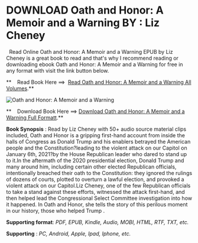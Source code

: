  **DOWNLOAD Oath and Honor: A Memoir and a Warning BY : Liz Cheney**
===================================================================

  Read Online Oath and Honor: A Memoir and a Warning EPUB by Liz Cheney is a great book to read and that's why I recommend reading or downloading ebook Oath and Honor: A Memoir and a Warning for free in any format with visit the link button below.

**    Read Book Here ==>  [Read Oath and Honor: A Memoir and a Warning All Volumes](https://goodreadbook.site/?book=B0CBSVX3Y9).**

![Oath and Honor: A Memoir and a Warning](https://i.gr-assets.com/images/S/compressed.photo.goodreads.com/books/1701822608l/203298142.jpg)

**    Download Book Here ==> [Download Oath and Honor: A Memoir and a Warning Full Formatt](https://goodreadbook.site/?book=B0CBSVX3Y9).**

**Book Synopsis** : Read by Liz Cheney with 50+ audio source material clips included, Oath and Honor is a gripping first-hand account from inside the halls of Congress as Donald Trump and his enablers betrayed the American people and the Constitution?leading to the violent attack on our Capitol on January 6th, 2021?by the House Republican leader who dared to stand up to it.In the aftermath of the 2020 presidential election, Donald Trump and many around him, including certain other elected Republican officials, intentionally breached their oath to the Constitution: they ignored the rulings of dozens of courts, plotted to overturn a lawful election, and provoked a violent attack on our Capitol.Liz Cheney, one of the few Republican officials to take a stand against these efforts, witnessed the attack first-hand, and then helped lead the Congressional Select Committee investigation into how it happened. In Oath and Honor, she tells the story of this perilous moment in our history, those who helped Trump .

**Supporting format**: _PDF, EPUB, Kindle, Audio, MOBI, HTML, RTF, TXT, etc._

**Supporting** : _PC, Android, Apple, Ipad, Iphone, etc._